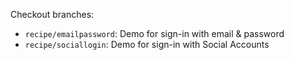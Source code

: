 Checkout branches:

- `recipe/emailpassword`: Demo for sign-in with email & password
- `recipe/sociallogin`: Demo for sign-in with Social Accounts
